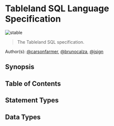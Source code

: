 # Tableland SQL Language Specification

![stable](https://img.shields.io/badge/status-stable-brightgreen.svg?style=flat-square)

> The Tableland SQL specification.

Author(s): [@carsonfarmer](https://github.com/carsonfarmer), [@brunocalza](https://github.com/brunocalza), [@jsign](https://github.com/jsign)

## Synopsis

## Table of Contents

## Statement Types

## Data Types
